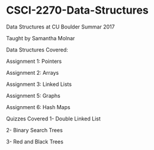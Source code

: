 # CSCI-2270-Data-Structures

Data Structures at CU Boulder Summar 2017

Taught by Samantha Molnar

Data Structures Covered:

Assignment 1: Pointers

Assignment 2: Arrays

Assignment 3: Linked Lists

Assignment 5: Graphs

Assignment 6: Hash Maps

Quizzes Covered
1- Double Linked List

2- Binary Search Trees

3- Red and Black Trees
